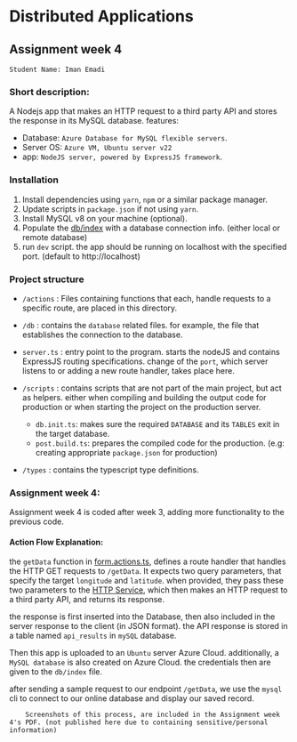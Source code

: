 # Distributed Applications

## Assignment week 4

`Student Name: Iman Emadi`

### Short description:

A Nodejs app that makes an HTTP request to a third party API and stores the response in its MySQL database.
features:

- Database: `Azure Database for MySQL flexible servers`.
- Server OS: `Azure VM, Ubuntu server v22`
- app: `NodeJS server, powered by ExpressJS framework`.

### Installation

1. Install dependencies using `yarn`, `npm` or a similar package manager.
1. Update scripts in `package.json` if not using `yarn`.
1. Install MySQL v8 on your machine (optional).
1. Populate the [db/index](./src/db/index.ts) with a database connection info. (either local or remote database)
1. run `dev` script. the app should be running on localhost with the specified port. (default to http://localhost)

### Project structure

- `/actions` : Files containing functions that each, handle requests to a specific route, are placed in this directory.
- `/db` : contains the `database` related files. for example, the file that establishes the connection to the database.
- `server.ts` : entry point to the program. starts the nodeJS and contains ExpressJS routing specifications.
  change of the `port`, which server listens to or adding a new route handler, takes place here.

- `/scripts` : contains scripts that are not part of the main project, but act as helpers. either when compiling and building the output code for production or when starting the project on the production server.
  - `db.init.ts`: makes sure the required `DATABASE` and its `TABLES` exit in the target database.
  - `post.build.ts`: prepares the compiled code for the production. (e.g: creating appropriate `package.json` for production)
- `/types` : contains the typescript type definitions.

### Assignment week 4:

Assignment week 4 is coded after week 3, adding more functionality to the previous code.

#### Action Flow Explanation:

the `getData` function in [form.actions.ts](./src/actions/form.actions.ts), defines a route handler that handles the HTTP GET requests to `/getData`.
It expects two query parameters, that specify the target `longitude` and `latitude`. when provided, they pass these two parameters to the [HTTP Service](./src/services/http.srv.ts), which then makes an HTTP request to a third party API, and returns its response.

the response is first inserted into the Database, then also included in the server response to the client (in JSON format).
the API response is stored in a table named `api_results` in `mySQL` database.

Then this app is uploaded to an `Ubuntu` server Azure Cloud.
additionally, a `MySQL database` is also created on Azure Cloud. the credentials then are given to the `db/index` file.

after sending a sample request to our endpoint `/getData`, we use the `mysql` cli to connect to our online database and display our saved record.

        Screenshots of this process, are included in the Assignment week 4's PDF. (not published here due to containing sensitive/personal information)
